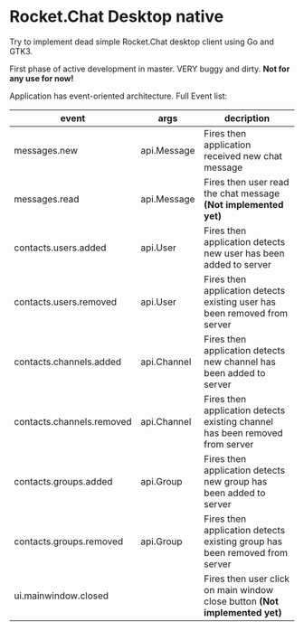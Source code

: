 # Rocket.Chat Desktop native

Try to implement dead simple Rocket.Chat desktop client using Go and GTK3.

First phase of active development in master. VERY buggy and dirty. **Not for any use for now!**

Application has event-oriented architecture. Full Event list:

| event                     | args  | decription                                                                         | 
|---------------------------|-------------|------------------------------------------------------------------------------|
| messages.new              | api.Message | Fires then application received new chat message                             |
| messages.read             | api.Message | Fires then user read the chat message **(Not implemented yet)**              |
| contacts.users.added      | api.User    | Fires then application detects new user has been added to server             |
| contacts.users.removed    | api.User    | Fires then application detects existing user has been removed from server    |
| contacts.channels.added   | api.Channel | Fires then application detects new channel has been added to server          |
| contacts.channels.removed | api.Channel | Fires then application detects existing channel has been removed from server |
| contacts.groups.added     | api.Group   | Fires then application detects new group has been added to server            |
| contacts.groups.removed   | api.Group   | Fires then application detects existing group has been removed from server   |
| ui.mainwindow.closed      |             | Fires then user click on main window close button **(Not implemented yet)**  |